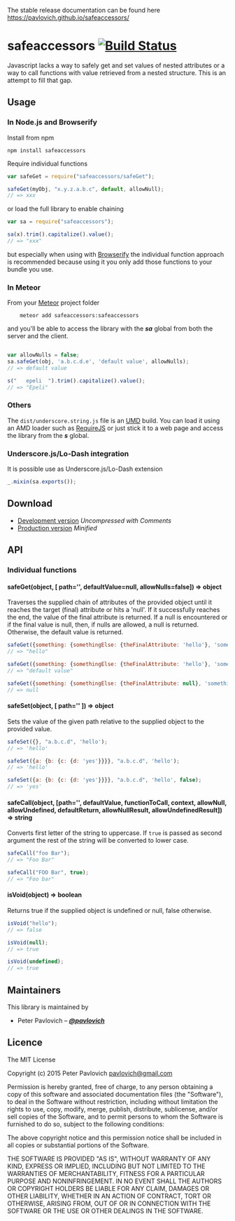 <span class="github-only">

The stable release documentation can be found here https://pavlovich.github.io/safeaccessors/

</span>

# safeaccessors [![Build Status](https://secure.travis-ci.org/pavlovich/safeaccessors.png?branch=master)](http://travis-ci.org/pavlovich/safeaccessors) #

Javascript lacks a way to safely get and set values of nested attributes or a way to call functions with value retrieved from a nested structure.
This is an attempt to fill that gap. 

[c]: https://github.com/pavlovich/safeaccessors/blob/master/CHANGELOG.markdown#300

## Usage

### In Node.js and Browserify

Install from npm

    npm install safeaccessors

Require individual functions

```javascript
var safeGet = require("safeaccessors/safeGet");

safeGet(myObj, "x.y.z.a.b.c", default, allowNull);
// => xxx
```

or load the full library to enable chaining

```javascript
var sa = require("safeaccessors");

sa(x).trim().capitalize().value();
// => "xxx"
```

but especially when using with [Browserify][] the individual function approach
is recommended because using it you only add those functions to your bundle you
use.

[Browserify]: http://browserify.org/

### In Meteor

From your [Meteor][] project folder

```shell
    meteor add safeaccessors:safeaccessors
```

and you'll be able to access the library with the ***sa*** global from both the server and the client.

```javascript

var allowNulls = false;
sa.safeGet(obj, 'a.b.c.d.e', 'default value', allowNulls);
// => default value

s("   epeli  ").trim().capitalize().value();
// => "Epeli"
```

[Meteor]: http://www.meteor.com/

### Others

The `dist/underscore.string.js` file is an [UMD][] build. You can load it using
an AMD loader such as [RequireJS][] or just stick it to a web page and access
the library from the ***s*** global.

[UMD]: https://github.com/umdjs/umd
[RequireJS]: http://requirejs.org/

### Underscore.js/Lo-Dash integration

It is possible use as Underscore.js/Lo-Dash extension

```javascript
_.mixin(sa.exports());
```

## Download

  * [Development version](https://raw.github.com/pavlovich/safeaccessors/master/dist/safeaccessors.js) *Uncompressed with Comments*
  * [Production version](https://github.com/pavlovich/safeaccessors/raw/master/dist/safeaccessors.min.js) *Minified*

## API

### Individual functions

#### safeGet(object, [ path='', defaultValue=null, allowNulls=false]) => object

Traverses the supplied chain of attributes of the provided object until it reaches the target (final) attribute or hits a 'null'. If it successfully reaches the end, the value of the final attribute is returned. If a null is encountered or if the final value is null, then, if nulls are allowed, a null is returned. Otherwise, the default value is returned.

```javascript
safeGet({something: {somethingElse: {theFinalAttribute: 'hello'}, 'something.somethingElse.theFinalAttribute', 'default value', false);
// => "hello"

safeGet({something: {somethingElse: {theFinalAttribute: 'hello'}, 'something.somethingElseXX.theFinalAttributeXXX', 'default value');
// => "default value"

safeGet({something: {somethingElse: {theFinalAttribute: null}, 'something.somethingElse.theFinalAttribute', 'default value', true);
// => null
```


#### safeSet(object, [ path='' ]) => object

Sets the value of the given path relative to the supplied object to the provided value.

```javascript
safeSet({}, "a.b.c.d", 'hello');
// => 'hello'

safeSet({a: {b: {c: {d: 'yes'}}}}, "a.b.c.d", 'hello');
// => 'hello'

safeSet({a: {b: {c: {d: 'yes'}}}}, "a.b.c.d", 'hello', false);
// => 'yes'

```

#### safeCall(object, [path='', defaultValue, functionToCall, context, allowNull, allowUndefined, defaultReturn, allowNullResult, allowUndefinedResult]) => string

Converts first letter of the string to uppercase. If `true` is passed as second argument the rest
of the string will be converted to lower case.

```javascript
safeCall("foo Bar");
// => "Foo Bar"

safeCall("FOO Bar", true);
// => "Foo bar"
```

#### isVoid(object) => boolean

Returns true if the supplied object is undefined or null, false otherwise.

```javascript
isVoid("hello");
// => false

isVoid(null);
// => true

isVoid(undefined);
// => true
```

## Maintainers ##

This library is maintained by

  - Peter Pavlovich – ***[@pavlovich](https://github.com/pavlovich)***
  
## Licence ##

The MIT License

Copyright (c) 2015 Peter Pavlovich pavlovich@gmail.com

Permission is hereby granted, free of charge, to any person obtaining a copy
of this software and associated documentation files (the "Software"), to deal
in the Software without restriction, including without limitation the rights
to use, copy, modify, merge, publish, distribute, sublicense, and/or sell
copies of the Software, and to permit persons to whom the Software is
furnished to do so, subject to the following conditions:

The above copyright notice and this permission notice shall be included in
all copies or substantial portions of the Software.

THE SOFTWARE IS PROVIDED "AS IS", WITHOUT WARRANTY OF ANY KIND, EXPRESS OR
IMPLIED, INCLUDING BUT NOT LIMITED TO THE WARRANTIES OF MERCHANTABILITY,
FITNESS FOR A PARTICULAR PURPOSE AND NONINFRINGEMENT. IN NO EVENT SHALL THE
AUTHORS OR COPYRIGHT HOLDERS BE LIABLE FOR ANY CLAIM, DAMAGES OR OTHER
LIABILITY, WHETHER IN AN ACTION OF CONTRACT, TORT OR OTHERWISE, ARISING FROM,
OUT OF OR IN CONNECTION WITH THE SOFTWARE OR THE USE OR OTHER DEALINGS IN
THE SOFTWARE.
